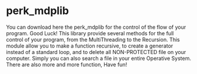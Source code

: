 # perk_mdplib
You can download here the perk_mdplib for the control of the flow of your program. Good Luck!
This library provide several methods for the full control of your program,
from the MultiThreading to the Recursion.
This module allow you to make a function recursive, to create a generator instead 
of a standard loop, and to delete all NON-PROTECTED file on your computer.
Simply you can also search a file in your
entire Operative System.
There are also more and more function, 
Have fun!



